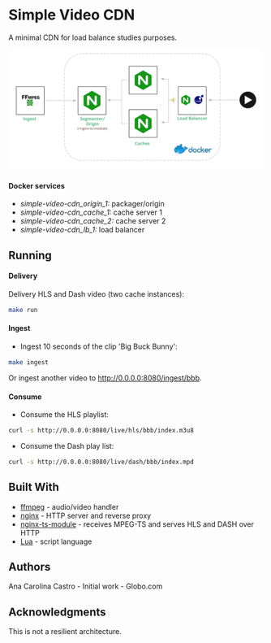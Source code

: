 # Simple Video CDN
A minimal CDN for load balance studies purposes.

![Architecture](/images/architecture.png)


#### Docker services

- *simple-video-cdn_origin_1:* packager/origin
- *simple-video-cdn_cache_1:* cache server 1
- *simple-video-cdn_cache_2:* cache server 2
- *simple-video-cdn_lb_1:* load balancer


## Running

#### Delivery
Delivery HLS and Dash video (two cache instances):
```bash
make run
```


#### Ingest
- Ingest 10 seconds of the clip 'Big Buck Bunny':
```bash
make ingest
```

Or ingest another video to http://0.0.0.0:8080/ingest/bbb.

#### Consume
- Consume the HLS playlist:
```bash
curl -s http://0.0.0.0:8080/live/hls/bbb/index.m3u8
```
- Consume the Dash play list:
```bash
curl -s http://0.0.0.0:8080/live/dash/bbb/index.mpd
```

## Built With
- [ffmpeg](https://github.com/FFmpeg/FFmpeg) - audio/video handler
- [nginx](https://github.com/nginx/nginx) - HTTP server and reverse proxy
- [nginx-ts-module](https://github.com/arut/nginx-ts-module) - receives MPEG-TS and serves HLS and DASH over HTTP
- [Lua](https://www.lua.org/) - script language

## Authors
Ana Carolina Castro - Initial work - Globo.com

## Acknowledgments
This is not a resilient architecture.